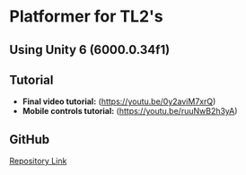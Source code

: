 # Platformer for TL2's

## Using Unity 6 (6000.0.34f1)

## Tutorial  
- **Final video tutorial:** (https://youtu.be/0y2aviM7xrQ)  
- **Mobile controls tutorial:** (https://youtu.be/ruuNwB2h3yA)  

## GitHub  
[Repository Link](https://github.com/JakeG2004/CS383_TL2_Platformer)
